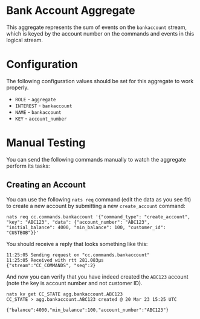 # Bank Account Aggregate
This aggregate represents the sum of events on the `bankaccount` stream, which is keyed by the account number on the commands and events in this logical stream.

# Configuration
The following configuration values should be set for this aggregate to work properly.
* `ROLE` - `aggregate`
* `INTEREST` - `bankaccount`
* `NAME` - `bankaccount`
* `KEY` - `account_number`

# Manual Testing
You can send the following commands manually to watch the aggregate perform its tasks:

## Creating an Account
You can use the following `nats req` command (edit the data as you see fit) to create a new account by submitting a new `create_account` command:
```
nats req cc.commands.bankaccount '{"command_type": "create_account", "key": "ABC123", "data": {"account_number": "ABC123", "initial_balance": 4000, "min_balance": 100, "customer_id": "CUSTBOB"}}'
```
You should receive a reply that looks something like this:
```
11:25:05 Sending request on "cc.commands.bankaccount"
11:25:05 Received with rtt 281.083µs
{"stream":"CC_COMMANDS", "seq":2}
```

And now you can verify that you have indeed created the `ABC123` account (note the key is account number and not customer ID).
```
nats kv get CC_STATE agg.bankaccount.ABC123
CC_STATE > agg.bankaccount.ABC123 created @ 20 Mar 23 15:25 UTC

{"balance":4000,"min_balance":100,"account_number":"ABC123"}
```

